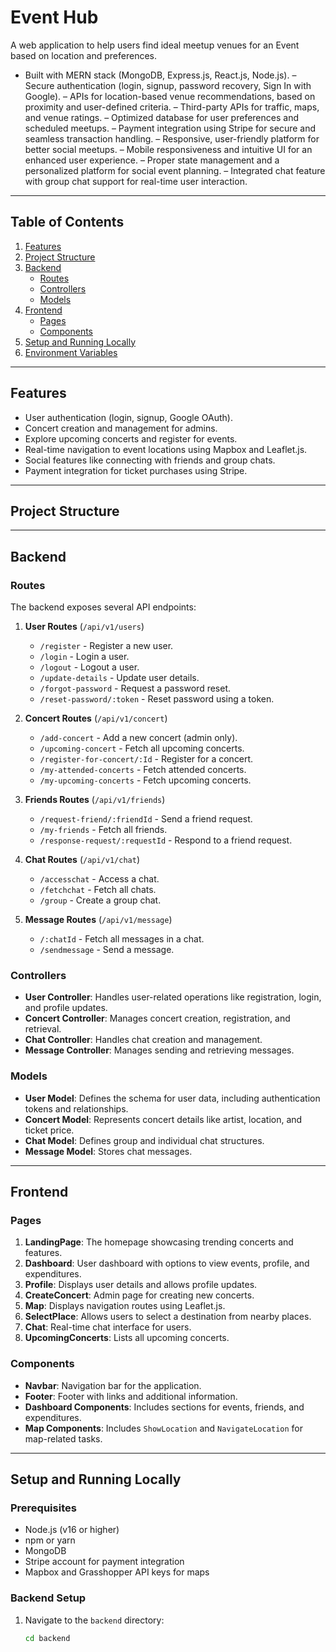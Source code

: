 # Event Hub
A web application to help users find ideal meetup venues for an Event based on location and preferences.

- Built with MERN stack (MongoDB, Express.js, React.js, Node.js).
– Secure authentication (login, signup, password recovery, Sign In with Google).
– APIs for location-based venue recommendations, based on proximity and user-defined criteria.
– Third-party APIs for traffic, maps, and venue ratings.
– Optimized database for user preferences and scheduled meetups.
– Payment integration using Stripe for secure and seamless transaction handling.
– Responsive, user-friendly platform for better social meetups.
– Mobile responsiveness and intuitive UI for an enhanced user experience.
– Proper state management and a personalized platform for social event planning.
– Integrated chat feature with group chat support for real-time user interaction.

---

## Table of Contents

1. [Features](#features)
2. [Project Structure](#project-structure)
3. [Backend](#backend)
   - [Routes](#routes)
   - [Controllers](#controllers)
   - [Models](#models)
4. [Frontend](#frontend)
   - [Pages](#pages)
   - [Components](#components)
5. [Setup and Running Locally](#setup-and-running-locally)
6. [Environment Variables](#environment-variables)

---

## Features

- User authentication (login, signup, Google OAuth).
- Concert creation and management for admins.
- Explore upcoming concerts and register for events.
- Real-time navigation to event locations using Mapbox and Leaflet.js.
- Social features like connecting with friends and group chats.
- Payment integration for ticket purchases using Stripe.

---

## Project Structure

---

## Backend

### Routes

The backend exposes several API endpoints:

1. **User Routes** (`/api/v1/users`)
   - `/register` - Register a new user.
   - `/login` - Login a user.
   - `/logout` - Logout a user.
   - `/update-details` - Update user details.
   - `/forgot-password` - Request a password reset.
   - `/reset-password/:token` - Reset password using a token.

2. **Concert Routes** (`/api/v1/concert`)
   - `/add-concert` - Add a new concert (admin only).
   - `/upcoming-concert` - Fetch all upcoming concerts.
   - `/register-for-concert/:Id` - Register for a concert.
   - `/my-attended-concerts` - Fetch attended concerts.
   - `/my-upcoming-concerts` - Fetch upcoming concerts.

3. **Friends Routes** (`/api/v1/friends`)
   - `/request-friend/:friendId` - Send a friend request.
   - `/my-friends` - Fetch all friends.
   - `/response-request/:requestId` - Respond to a friend request.

4. **Chat Routes** (`/api/v1/chat`)
   - `/accesschat` - Access a chat.
   - `/fetchchat` - Fetch all chats.
   - `/group` - Create a group chat.

5. **Message Routes** (`/api/v1/message`)
   - `/:chatId` - Fetch all messages in a chat.
   - `/sendmessage` - Send a message.

### Controllers

- **User Controller**: Handles user-related operations like registration, login, and profile updates.
- **Concert Controller**: Manages concert creation, registration, and retrieval.
- **Chat Controller**: Handles chat creation and management.
- **Message Controller**: Manages sending and retrieving messages.

### Models

- **User Model**: Defines the schema for user data, including authentication tokens and relationships.
- **Concert Model**: Represents concert details like artist, location, and ticket price.
- **Chat Model**: Defines group and individual chat structures.
- **Message Model**: Stores chat messages.

---

## Frontend

### Pages

1. **LandingPage**: The homepage showcasing trending concerts and features.
2. **Dashboard**: User dashboard with options to view events, profile, and expenditures.
3. **Profile**: Displays user details and allows profile updates.
4. **CreateConcert**: Admin page for creating new concerts.
5. **Map**: Displays navigation routes using Leaflet.js.
6. **SelectPlace**: Allows users to select a destination from nearby places.
7. **Chat**: Real-time chat interface for users.
8. **UpcomingConcerts**: Lists all upcoming concerts.

### Components

- **Navbar**: Navigation bar for the application.
- **Footer**: Footer with links and additional information.
- **Dashboard Components**: Includes sections for events, friends, and expenditures.
- **Map Components**: Includes `ShowLocation` and `NavigateLocation` for map-related tasks.

---

## Setup and Running Locally

### Prerequisites

- Node.js (v16 or higher)
- npm or yarn
- MongoDB
- Stripe account for payment integration
- Mapbox and Grasshopper API keys for maps

### Backend Setup

1. Navigate to the `backend` directory:
   ```bash
   cd backend

